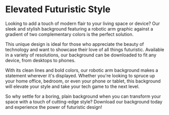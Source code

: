 <!--font:Poppins-->

# Elevated Futuristic Style

Looking to add a touch of modern flair to your living space or device? Our sleek and stylish background featuring a robotic arm graphic against a gradient of two complementary colors is the perfect solution.

This unique design is ideal for those who appreciate the beauty of technology and want to showcase their love of all things futuristic. Available in a variety of resolutions, our background can be downloaded to fit any device, from desktops to phones.

With its clean lines and bold colors, our robotic arm background makes a statement wherever it's displayed. Whether you're looking to spruce up your home office, bedroom, or even your phone or tablet, this background will elevate your style and take your tech game to the next level.

So why settle for a boring, plain background when you can transform your space with a touch of cutting-edge style? Download our background today and experience the power of futuristic design!

<!--

Write me markdown content of website with wallpaper:

"A wallpaper with a simple graphic of a robot arm, against a gradient background of two complementary colors."

The header of the page should not be copy of the text but rather a real content of the website which is using this wallpaper.


---


# Robotic Arm Wallpaper

Welcome to our website featuring a sleek and modern wallpaper design! Our wallpaper features a simple graphic of a robotic arm set against a gradient background of two complementary colors. This unique design is perfect for adding a touch of futuristic style to any room or device.

Whether you're looking to spruce up your desktop, laptop, phone, or tablet, our wallpaper is available in a variety of resolutions to fit all your needs. Simply download the image and set it as your background to instantly transform your device into a cutting-edge masterpiece.

So why wait? Upgrade your tech game today with our stunning robotic arm wallpaper!


---


Heading should not include word "wallpaper". The website should not be about the wallpaper itself, wallpaper is just a related background, rewrite whole content.


---


# Transform Your Space with Futuristic Style

Looking to add a touch of modern flair to your living space or device? Look no further than our sleek and stylish wallpaper featuring a simple graphic of a robotic arm set against a gradient background of two complementary colors.

This unique design is perfect for those who appreciate the beauty of technology and want to showcase their love of all things futuristic. Whether you're looking to spruce up your home office, bedroom, or even your phone or tablet, our wallpaper is available in a variety of resolutions to fit your needs.

With its clean lines and bold colors, our robotic arm wallpaper is sure to make a statement wherever it's displayed. So why settle for a boring, plain background when you can transform your space with a touch of cutting-edge style? Download our wallpaper today and take your tech game to the next level!


---


Heading is too long, rewrite whole content.


---


# Elevate Your Style with Futuristic Wallpaper

Looking to add a touch of modern flair to your living space or device? Our sleek and stylish wallpaper featuring a robotic arm graphic against a gradient background of two complementary colors is the perfect solution.

This unique design is ideal for those who appreciate the beauty of technology and want to showcase their love of all things futuristic. Available in a variety of resolutions, our wallpaper can be downloaded to fit any device, from desktops to phones.

With its clean lines and bold colors, our robotic arm wallpaper makes a statement wherever it's displayed. Whether you're looking to spruce up your home office, bedroom, or even your phone or tablet, this wallpaper will elevate your style and take your tech game to the next level.

So why settle for a boring, plain background when you can transform your space with a touch of cutting-edge style? Download our wallpaper today and experience the power of futuristic design!


---


Heading should not include word "wallpaper". The website should not be about the wallpaper itself, wallpaper is just a related background, rewrite whole content.


---


# Elevate Your Style with Futuristic Design

Looking to add a touch of modern flair to your living space or device? Our sleek and stylish background featuring a robotic arm graphic against a gradient of two complementary colors is the perfect solution.

This unique design is ideal for those who appreciate the beauty of technology and want to showcase their love of all things futuristic. Available in a variety of resolutions, our background can be downloaded to fit any device, from desktops to phones.

With its clean lines and bold colors, our robotic arm background makes a statement wherever it's displayed. Whether you're looking to spruce up your home office, bedroom, or even your phone or tablet, this background will elevate your style and take your tech game to the next level.

So why settle for a boring, plain background when you can transform your space with a touch of cutting-edge style? Download our background today and experience the power of futuristic design!


---


Write me a Google font which is best fitting for the website.

Pick from the list:
- Lato
- Barlow Condensed
- Raleway
- Roboto
- Lobster
- Alegreya
- Great Vibes
- Exo 2
- IBM Plex Sans
- Inter
- Dancing Script
- Open Sans
- Playfair Display
- Orbitron
- Futura
- Poppins
- Montserrat


Write just the font name nothing else.


---


Poppins

-->
